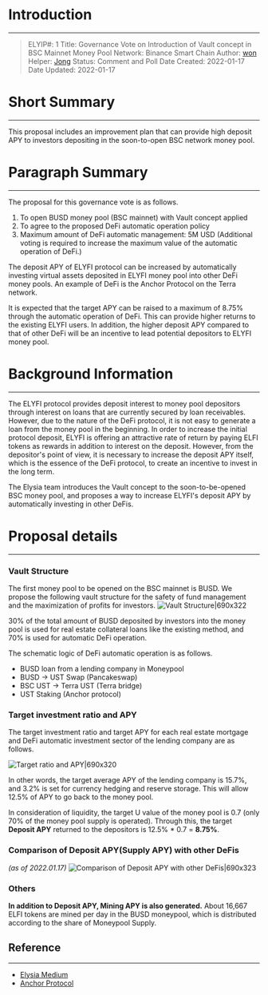 # Introduction
---
> ELYIP#: 1
> Title: Governance Vote on Introduction of Vault concept in BSC Mainnet Money Pool
> Network: Binance Smart Chain 
> Author: [won](https://forum.elyfi.world/u/won/summary)
> Helper: [Jong](https://forum.elyfi.world/u/jong/summary)
> Status: Comment and Poll
> Date Created: 2022-01-17
> Date Updated: 2022-01-17

# Short Summary
---
This proposal includes an improvement plan that can provide high deposit APY to investors depositing in the soon-to-open BSC network money pool.

# Paragraph Summary
---
The proposal for this governance vote is as follows.

1. To open BUSD money pool (BSC mainnet) with Vault concept applied
2. To agree to the proposed DeFi automatic operation policy
3. Maximum amount of DeFi automatic management: 5M USD (Additional voting is required to increase the maximum value of the automatic operation of DeFi.)

The deposit APY of ELYFI protocol can be increased by automatically investing virtual assets deposited in ELYFI money pool into other DeFi money pools. An example of DeFi is the Anchor Protocol on the Terra network.

It is expected that the target APY can be raised to a maximum of 8.75% through the automatic operation of DeFi. This can provide higher returns to the existing ELYFI users. In addition, the higher deposit APY compared to that of other DeFi will be an incentive to lead potential depositors to ELYFI money pool.

# Background Information
---
The ELYFI protocol provides deposit interest to money pool depositors through interest on loans that are currently secured by loan receivables. However, due to the nature of the DeFi protocol, it is not easy to generate a loan from the money pool in the beginning. In order to increase the initial protocol deposit, ELYFI is offering an attractive rate of return by paying ELFI tokens as rewards in addition to interest on the deposit. However, from the depositor's point of view, it is necessary to increase the deposit APY itself, which is the essence of the DeFi protocol, to create an incentive to invest in the long term.

The Elysia team introduces the Vault concept to the soon-to-be-opened BSC money pool, and proposes a way to increase ELYFI's deposit APY by automatically investing in other DeFis.

# Proposal details
---
### Vault Structure

The first money pool to be opened on the BSC mainnet is BUSD. We propose the following vault structure for the safety of fund management and the maximization of profits for investors.
![Vault Structure|690x322](upload://7BO6jfoKfYcNR4e0b3wWD4GOw23.jpeg)



30% of the total amount of BUSD deposited by investors into the money pool is used for real estate collateral loans like the existing method, and 70% is used for automatic DeFi operation.

The schematic logic of DeFi automatic operation is as follows.

* BUSD loan from a lending company in Moneypool
* BUSD -> UST Swap (Pancakeswap)
* BSC UST -> Terra UST (Terra bridge)
* UST Staking (Anchor protocol)

### Target investment ratio and APY

The target investment ratio and target APY for each real estate mortgage and DeFi automatic investment sector of the lending company are as follows.

![Target ratio and APY|690x320](upload://5Jwi425Kv3oSSljgbWGl9581O1f.png)



In other words, the target average APY of the lending company is 15.7%, and 3.2% is set for currency hedging and reserve storage. This will allow 12.5% of APY to go back to the money pool.

In consideration of liquidity, the target U value of the money pool is 0.7 (only 70% of the money pool supply is operated). Through this, the target **Deposit APY** returned to the depositors is 12.5% * 0.7 = **8.75%**.


### Comparison of Deposit APY(Supply APY) with other DeFis
*(as of 2022.01.17)*
![Comparison of Deposit APY with other DeFis|690x323](upload://tceHjgAoXan4JKMWt3H1A2BbylJ.png)



### Others

**In addition to Deposit APY, Mining APY is also generated.** About 16,667 ELFI tokens are mined per day in the BUSD moneypool, which is distributed according to the share of Moneypool Supply.

## Reference
---
* [Elysia Medium](https://medium.com/elysia-magazine/governance-vote-on-introduction-of-vault-concept-in-bsc-mainnet-money-pool-c10549218f9b)
* [Anchor Protocol](https://www.anchorprotocol.com/)
